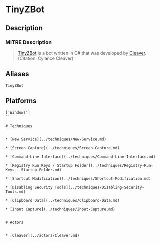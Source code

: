 
# TinyZBot

## Description

### MITRE Description

> [TinyZBot](https://attack.mitre.org/software/S0004) is a bot written in C# that was developed by [Cleaver](https://attack.mitre.org/groups/G0003). (Citation: Cylance Cleaver)

## Aliases

```
TinyZBot
```

## Platforms

```
['Windows']
``

# Techniques


* [New Service](../techniques/New-Service.md)

* [Screen Capture](../techniques/Screen-Capture.md)
    
* [Command-Line Interface](../techniques/Command-Line-Interface.md)
    
* [Registry Run Keys / Startup Folder](../techniques/Registry-Run-Keys---Startup-Folder.md)
    
* [Shortcut Modification](../techniques/Shortcut-Modification.md)
    
* [Disabling Security Tools](../techniques/Disabling-Security-Tools.md)
    
* [Clipboard Data](../techniques/Clipboard-Data.md)
    
* [Input Capture](../techniques/Input-Capture.md)
    

# Actors


* [Cleaver](../actors/Cleaver.md)

